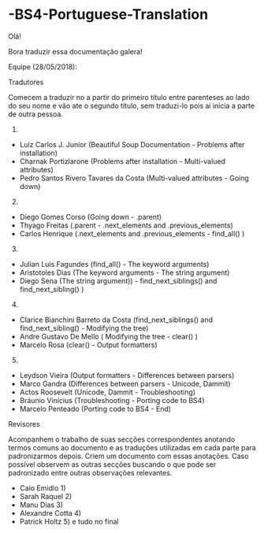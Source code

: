 # -BS4-Portuguese-Translation

Olá!

Bora traduzir essa documentação galera!

Equipe (28/05/2018):

Tradutores

Comecem a traduzir no a partir do primeiro título entre parenteses ao lado do seu nome
e vão ate o segundo título, sem traduzi-lo pois ai inicia a parte de outra pessoa. 

1)
- Luiz Carlos J. Junior (Beautiful Soup Documentation - Problems after installation)
- Charnak Portizlarone (Problems after installation - Multi-valued attributes)
- Pedro Santos Rivero Tavares da Costa (Multi-valued attributes - Going down)

2)
- Diego Gomes Corso (Going down - .parent)
- Thyago Freitas (.parent - .next_elements and .previous_elements)
- Carlos Henrique (.next_elements and .previous_elements - find_all() )

3)
- Julian Luis Fagundes (find_all() - The keyword arguments)
- Aristotoles Dias (The keyword arguments - The string argument)
- Diego Sena (The string argument)) -  find_next_siblings() and find_next_sibling() )

4)
- Clarice Bianchini Barreto da Costa (find_next_siblings() and find_next_sibling() - Modifying the tree)
- Andre Gustavo De Mello ( Modifying the tree - clear() )
- Marcelo Rosa (clear() - Output formatters)

5)
- Leydson Vieira (Output formatters - Differences between parsers)
- Marco Gandra (Differences between parsers - Unicode, Dammit)
- Actos Roosevelt (Unicode, Dammit - Troubleshooting)
- Bráunio Vinícius (Troubleshooting - Porting code to BS4)
- Marcelo Penteado (Porting code to BS4 - End)


Revisores

Acompanhem o trabalho de suas secções correspondentes anotando termos comuns ao documento e as traduções utilizadas em cada parte
para padronizarmos depois. Criem um documento com essas anotações. Caso possível observem as outras secções buscando o que pode ser padronizado entre outras observações relevantes.

- Caio Emidio 1)
- Sarah Raquel 2)
- Manu Dias 3)
- Alexandre Cotta 4)
- Patrick Holtz 5) e tudo no final
